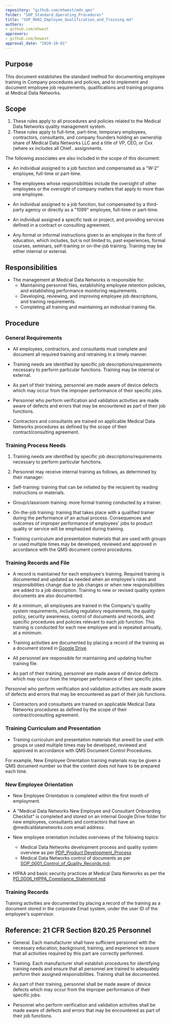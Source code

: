```yaml
---
repository: "github.com/ehwest/mdn_qms"
folder: "SOP_Standard_Operating_Procedures"
title: "SOP_0002_Employee_Qualification_and_Training.md"
authors:
- github.com/ehwest
approvers:
- github.com/bewest
approval_date: "2020-10-01"
---
```


## Purpose

This document establishes the standard method for documenting employee training in Company procedures and policies, and to implement and document employee job requirements, qualifications and training programs at Medical Data Networks.

## Scope

1. These rules apply to all procedures and policies related to the Medical Data Networks quality management system.
2. These rules apply to full-time, part-time,  temporary employees, contractors,  consultants, and company founders holding an ownership share of Medical Data Networks LLC and a title of VP, CEO, or Cxx (where xx includes all Chief.. assignments.

The following associates are also included in the scope of this document:

* An individual assigned to a job function and compensated as a &quot;W-2&quot; employee, full-time or part-time.

* The employees whose responsibilities include the oversight of other employees or the oversight of company matters that apply to more than one employee.

* An individual assigned to a job function, but compensated by a third-party agency or directly as a &quot;1099&quot; employee, full-time or part-time.

* An individual assigned a specific task or project, and providing services defined in a contract or consulting agreement.

* Any formal or informal instructions given to an employee in the form of education, which includes, but is not limited to, past experiences, formal courses, seminars, self-training or on-the-job training. Training may be either internal or external.

## Responsibilities

* The management at Medical Data Networks is responsible for:
  * Maintaining personnel files, establishing employee retention policies, and establishing performance monitoring requirements.
  * Developing, reviewing, and improving employee job descriptions, and training requirements.
  * Completing all training and maintaining an individual training file.

## Procedure

### General Requirements
 * All employees, contractors, and consultants must complete and document all required training and retraining in a timely manner.
 
 * Training needs are identified by specific job descriptions/requirements necessary to perform particular functions. Training may be internal or external.
 
 * As part of their training, personnel are made aware of device defects which may occur from the improper performance of their specific jobs.
 
 * Personnel who perform verification and validation activities are made aware of defects and errors that may be encountered as part of their job functions.
 
 * Contractors and consultants are trained on applicable Medical Data Networks procedures as defined by the scope of their contract/consulting agreement.

### Training Process Needs

1. Training needs are identified by specific job descriptions/requirements necessary to perform particular functions.

2. Personnel may receive internal training as follows, as determined by their manager:

 *  Self-training: training that can be initiated by the recipient by reading instructions or materials.
 
 *  Group/classroom training: more formal training conducted by a trainer.
 
 *  On-the-job training: training that takes place with a qualified trainer during the performance of an actual process. Consequences and outcomes of improper performance of employees&#39; jobs to product quality or service will be emphasized during training.
 
 *  Training curriculum and presentation materials that are used with groups or used multiple times may be developed, reviewed and approved in accordance with the QMS document control procedures.

### Training Records and File
* A record is maintained for each employee&#39;s training. Required training is documented and updated as needed when an employee&#39;s roles and responsibilities change due to job changes or when new responsibilities are added to a job description. Training to new or revised quality system documents are also documented.

 * At a minimum, all employees are trained in the Company&#39;s quality system requirements, including regulatory requirements, the quality policy, security awareness, control of documents and records, and specific procedures and policies relevant to each job function. This training is conducted for each new employee and is repeated annually, at a minimum.
 
 * Training activities are documented by placing a record of the training as a document stored in [Google Drive](https://drive.google.com/open?id=0Bzqw_G5XWp9KYXBYazJfcGpHcGc).
 
 * All personnel are responsible for maintaining and updating his/her training file.
 
 * As part of their training, personnel are made aware of device defects which may occur from the improper performance of their specific jobs.
 
  Personnel who perform verification and validation activities are made aware of defects and errors that may be encountered as part of their job functions.
  
 * Contractors and consultants are trained on applicable Medical Data Networks procedures as defined by the scope of their contract/consulting agreement.

### Training Curriculum and Presentation

* Training curriculum and presentation materials that arewill be used with groups or used multiple times may be developed, reviewed and approved in accordance with QMS Document Control Procedures.

For example, New Employee Orientation training materials may be given a QMS document number so that the content does not have to be prepared each time.

### New Employee Orientation

 *  New Employee Orientation is completed within the first month of employment.
 
 *  A "Medical Data Networks New Employee and Consultant Onboarding Checklist" is completed and stored on an internal Google Drive folder for new employees, consultants and contractors that have an @medicaldatanetworks.com email address.
 
 * New employee orientation includes overviews of the following topics:
 
   * Medical Data Networks development process and quality system overview as per [PDP_Product Development_Process](https://github.com/ehwest/mdn_qms/tree/master/PDP_Product_Development_Process)
   *  Medical Data Networks control of documents as per [SOP_0001_Control_of_Quality_Records.md](https://github.com/ehwest/mdn_qms/blob/master/SOP_Standard_Operating_Procedures/SOP_0001_Control_of_Quality_Records.md);
  
 * HIPAA and basic security practices at Medical Data Networks as per the [PD_0006_HIPPA_Compliance_Statement.md]( https://github.com/ehwest/mdn_qms/blob/master/PD_Product_Definition/PD_0006_HIPPA_Compliance_Statement.md).

### Training Records

Training activities are documented by placing a record of the training as a document stored in the corporate Email system, under the user ID of the employee's supervisor.

## Reference: 21 CFR Section 820.25 Personnel

* General. Each manufacturer shall have sufficient personnel with the necessary education, background, training, and experience to assure that all activities required by this part are correctly performed.

* Training. Each manufacturer shall establish procedures for identifying training needs and ensure that all personnel are trained to adequately perform their assigned responsibilities. Training shall be documented.

* As part of their training, personnel shall be made aware of device defects which may occur from the improper performance of their specific jobs.

* Personnel who perform verification and validation activities shall be made aware of defects and errors that may be encountered as part of their job functions.

